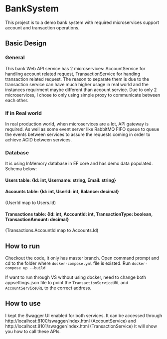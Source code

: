 # BankSystem

This project is to a demo bank system with required microservices support account and transaction operations.

## Basic Design

### General

This bank Web API service has 2 microservices: AccountService for handling account related request, TransactionService for handing transaction related request.
The reason to separate them is due to the transaction service can have much higher usage in real world and the instances requirment maybe different than account service.
Due to only 2 microservices, I chose to only using simple proxy to communicate between each other. 

### If in Real world

In real production world, when microservices are a lot, API gateway is required. 
As well as some event server like RabbitMQ FIFO queue to queue the events between services to assure the requests coming in order to achieve ACID between services.

### Database
It is using InMemory database in EF core and has demo data populated. Schema below:

#### Users table: {Id: int, Username: string, Email: string}
#### Accounts table: {Id: int, UserId: int, Balance: decimal} 
(UserId map to Users.Id)
#### Transactions table: {Id: int, AccountId: int, TransactionType: boolean, TransactionAmount: decimal} 
(Transactions.AccountId map to Accounts.Id)

## How to run

Checkout the code, it only has master branch.
Open command prompt and cd to the folder where `docker-compose.yml` file is existed.
Run `docker-compose up --build`

If want to run through VS without using docker, need to change both appsettings.json file to point the `TransactionServiceURL` and `AccountServiceURL` to the correct address.

## How to use

I kept the Swagger UI enabled for both services. It can be accessed through http://localhost:8100/swagger/index.html (AccountService) and http://localhost:8101/swagger/index.html (TransactionService)
It will show you how to call these APIs.
